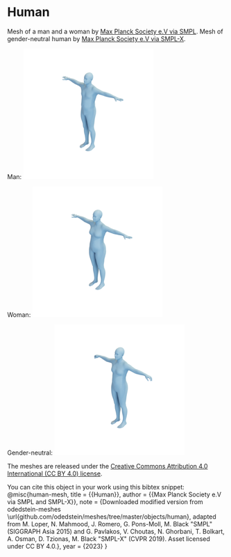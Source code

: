 # Human

Mesh of a man and a woman by [Max Planck Society e.V via SMPL](https://smpl.is.tue.mpg.de/bodylicense). Mesh of gender-neutral human by [Max Planck Society e.V via SMPL-X](https://smpl-x.is.tue.mpg.de/bodylicense.html).

Man:
![human_man](human_man.png)

Woman:
![human_woman](human_woman.png)

Gender-neutral:
![human_neutral](human_neutral.png)

The meshes are released under the [Creative Commons Attribution 4.0 International (CC BY 4.0) license](https://creativecommons.org/licenses/by/4.0/).

You can cite this object in your work using this bibtex snippet:
    @misc{human-mesh,
      title = {{Human}},
      author = {{Max Planck Society e.V via SMPL and SMPL-X}},
      note = {Downloaded modified version from odedstein-meshes \url{github.com/odedstein/meshes/tree/master/objects/human}, adapted from M. Loper, N. Mahmood, J. Romero, G. Pons-Moll, M. Black "SMPL" (SIGGRAPH Asia 2015) and G. Pavlakos, V. Choutas, N. Ghorbani, T. Bolkart, A. Osman, D. Tzionas, M. Black "SMPL-X" (CVPR 2019). Asset licensed under CC BY 4.0.},
      year = {2023}
    }
